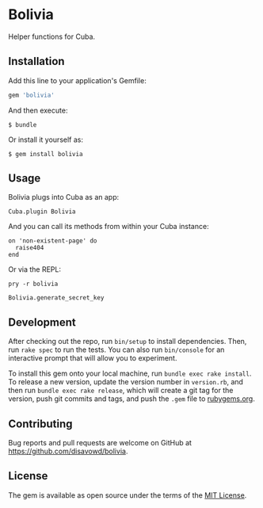 # Bolivia

Helper functions for Cuba.

## Installation

Add this line to your application's Gemfile:

```ruby
gem 'bolivia'
```

And then execute:

    $ bundle

Or install it yourself as:

    $ gem install bolivia

## Usage

Bolivia plugs into Cuba as an app:
    
    Cuba.plugin Bolivia

And you can call its methods from within your Cuba instance:

    on 'non-existent-page' do
      raise404
    end
    
Or via the REPL:
    
    pry -r bolivia

    Bolivia.generate_secret_key

## Development

After checking out the repo, run `bin/setup` to install dependencies. Then, run `rake spec` to run the tests. You can also run `bin/console` for an interactive prompt that will allow you to experiment.

To install this gem onto your local machine, run `bundle exec rake install`. To release a new version, update the version number in `version.rb`, and then run `bundle exec rake release`, which will create a git tag for the version, push git commits and tags, and push the `.gem` file to [rubygems.org](https://rubygems.org).

## Contributing

Bug reports and pull requests are welcome on GitHub at https://github.com/disavowd/bolivia.


## License

The gem is available as open source under the terms of the [MIT License](http://opensource.org/licenses/MIT).
